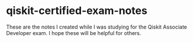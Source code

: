 # qiskit-certified-exam-notes
These are the notes I created while I was studying for the Qiskit Associate Developer exam. I hope these will be helpful for others.
